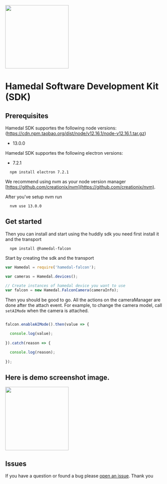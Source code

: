 <p>
  <a href="https://www.npmjs.com/package/@hamedal-falcon"></a>
</p>


<img class="hamedal-logo" width="200px" height="auto" src="https://cdn.shopify.com/s/files/1/0119/8424/0736/files/HAMEDAL_284bd7f1-ddb6-4bb0-b84d-b1ada2af7625_251x.png?v=1568187958" />

# Hamedal Software Development Kit (SDK)

## Prerequisites

Hamedal SDK supportes the following node versions: (https://cdn.npm.taobao.org/dist/node/v12.16.1/node-v12.16.1.tar.gz)

- 13.0.0

Hamedal SDK supportes the following electron versions: 

- 7.2.1

```
  npm install electron 7.2.1
```

We recommend using nvm as your node version manager [https://github.com/creationix/nvm](https://github.com/creationix/nvm).

After you've setup nvm run
```
  nvm use 13.0.0
```

## Get started
Then you can install and start using the huddly sdk you need first install it and the transport
```
  npm install @hamedal-falcon
```

Start by creating the sdk and the transport

```javascript
var Hamedal = require('hamedal-falcon');

var cameras = Hamedal.devices();

// Create instances of hamedal device you want to use
var falcon = new Hamedal.FalconCamera(cameraInfo);

```
Then you should be good to go. All the actions on the cameraManager are done after the attach event. For example, to change the camera model, call `setAIMode` when the camera is attached.

```javascript

falcon.enableAIMode().then(value => {

  console.log(value);
  
}).catch(reason => {

  console.log(reason);
  
});


```
## Here is demo screenshot image.

<img class="hamedal-demo" width="200px" height="auto" src="https://cdn.shopify.cn/s/files/1/0119/8424/0736/files/2020-04-01_5.23.02.png?v=1585733087" />

## Issues
If you have a question or found a bug please [open an issue](https://github.com/hamedal-sdk/issues). Thank you

